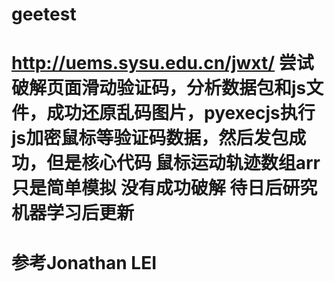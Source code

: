 
# geetest
# http://uems.sysu.edu.cn/jwxt/ 尝试破解页面滑动验证码，分析数据包和js文件，成功还原乱码图片，pyexecjs执行js加密鼠标等验证码数据，然后发包成功，但是核心代码 鼠标运动轨迹数组arr 只是简单模拟 没有成功破解  待日后研究机器学习后更新
# 参考Jonathan LEI
